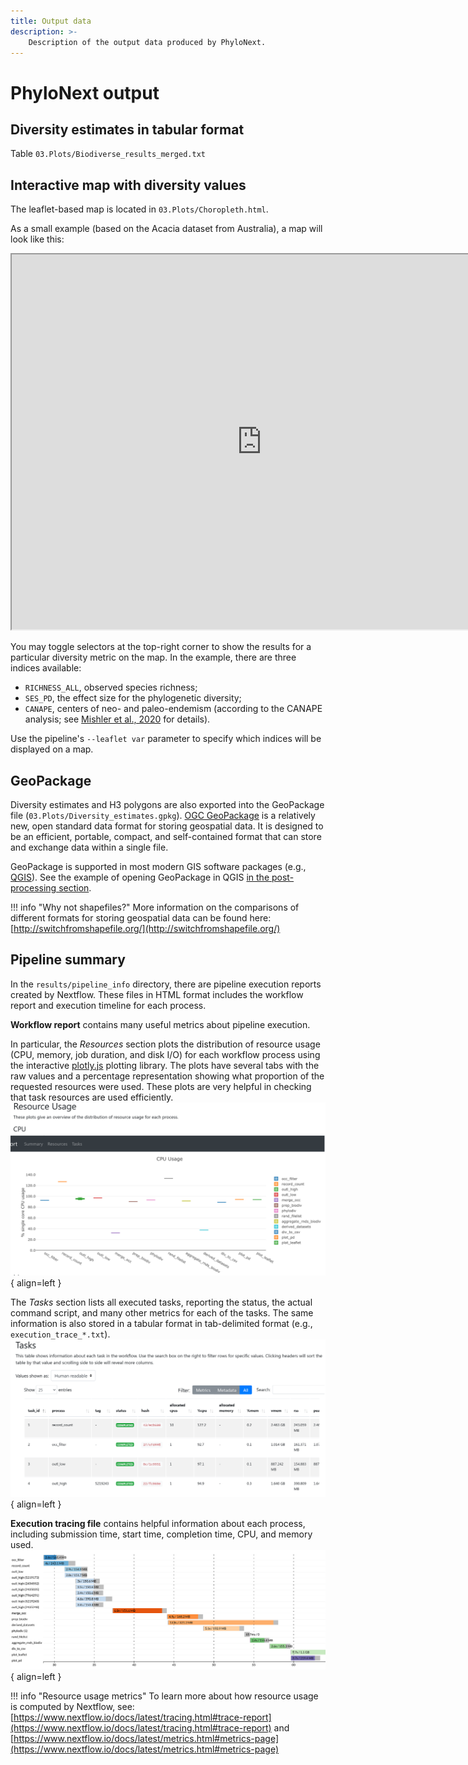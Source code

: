 ```yaml
---
title: Output data
description: >-
    Description of the output data produced by PhyloNext.
---
```


# PhyloNext output

## Diversity estimates in tabular format

Table `03.Plots/Biodiverse_results_merged.txt`

## Interactive map with diversity values

The leaflet-based map is located in `03.Plots/Choropleth.html`.  

As a small example (based on the Acacia dataset from Australia), a map will look like this:  

<iframe src="https://phylonext.github.io/assets/Leaflet_map.html" width="800" height="600"></iframe>

You may toggle selectors at the top-right corner to show the results for a particular diversity metric on the map. 
In the example, there are three indices available:  

- `RICHNESS_ALL`, observed species richness;  
- `SES_PD`, the effect size for the phylogenetic diversity;  
- `CANAPE`, centers of neo- and paleo-endemism (according to the CANAPE analysis; see [Mishler et al., 2020](https://onlinelibrary.wiley.com/doi/full/10.1111/jse.12590) for details).  

Use the pipeline's `--leaflet var` parameter to specify which indices will be displayed on a map. 

## GeoPackage

Diversity estimates and H3 polygons are also exported into the GeoPackage file (`03.Plots/Diversity_estimates.gpkg`). 
[OGC GeoPackage](https://www.geopackage.org/) is a relatively new, open standard data format for storing geospatial data. 
It is designed to be an efficient, portable, compact, and self-contained format that can store and exchange data within a single file. 

GeoPackage is supported in most modern GIS software packages (e.g., [QGIS](https://www.qgis.org)). 
See the example of opening GeoPackage in QGIS [in the post-processing section](post.md).

!!! info "Why not shapefiles?"
    More information on the comparisons of different formats for storing geospatial data can be found here:  
    [http://switchfromshapefile.org/](http://switchfromshapefile.org/)

## Pipeline summary

In the `results/pipeline_info` directory, there are pipeline execution reports created by Nextflow. 
These files in HTML format includes the workflow report and execution timeline for each process.  

**Workflow report** contains many useful metrics about pipeline execution.  

In particular, the *Resources* section plots the distribution of resource usage (CPU, memory, job duration, and disk I/O) 
for each workflow process using the interactive [plotly.js](https://plot.ly/javascript/) plotting library. 
The plots have several tabs with the raw values and a percentage representation showing what proportion of the requested resources were used. 
These plots are very helpful in checking that task resources are used efficiently.
![Workflow resource usage](assets/Report_ResourceUsage.png){ align=left }  


The *Tasks* section lists all executed tasks, reporting the status, the actual command script, and many other metrics for each of the tasks. 
The same information is also stored in a tabular format in tab-delimited format (e.g., `execution_trace_*.txt`).
![Workflow task stats](assets/Report_TaskStats.png){ align=left }  


**Execution tracing file** contains helpful information about each process, including submission time, start time, completion time, CPU, and memory used.
![Timelime of the pipeline](assets/Report_Timeline.png){ align=left }  


!!! info "Resource usage metrics"
    To learn more about how resource usage is computed by Nextflow, see:  
    [https://www.nextflow.io/docs/latest/tracing.html#trace-report](https://www.nextflow.io/docs/latest/tracing.html#trace-report) and  
    [https://www.nextflow.io/docs/latest/metrics.html#metrics-page](https://www.nextflow.io/docs/latest/metrics.html#metrics-page)

